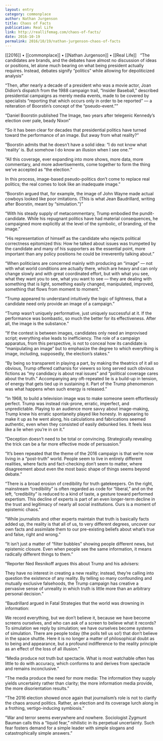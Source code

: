 ```yaml
---
layout: entry
category: commonplace
author: Nathan Jurgenson
title: Chaos of Facts
publication: Real Life
link: http://reallifemag.com/chaos-of-facts/
date: 2016-10-19
permalink: 2016/10/19/nathan-jurgenson-chaos-of-facts
---
```


[[2016]] • [[commonplace]] • [[Nathan Jurgenson]] • [[Real Life]]
 
“The candidates are brands, and the debates have almost no discussion of ideas or positions, let alone much bearing on what being president actually requires. Instead, debates signify “politics” while allowing for depoliticized analysis”

“Then, after nearly a decade of a president who was a movie actor, Joan Didion’s dispatch from the 1988 campaign trail, “Insider Baseball,” described presidential campaigns as merely media events, made to be covered by specialists “reporting that which occurs only in order to be reported” — a reiteration of Boorstin’s concept of the “pseudo-event.””

“Daniel Boorstin published The Image, two years after telegenic Kennedy’s election over pale, beady Nixon”

“So it has been clear for decades that presidential politics have turned toward the performance of an image. But away from what reality?”

“Boorstin admits that he doesn’t have a solid idea: “I do not know what ‘reality’ is. But somehow I do know an illusion when I see one.””

“All this coverage, ever expanding into more shows, more data, more commentary, and more advertisements, come together to form the thing we’ve accepted as “the election.”

In this process, image-based pseudo-politics don’t come to replace real politics; the real comes to look like an inadequate image.”

“Boorstin argued that, for example, the image of John Wayne made actual cowboys looked like poor imitations. (This is what Jean Baudrillard, writing after Boorstin, meant by “simulation.”)”

“With his steady supply of metacommentary, Trump embodied the pundit-candidate. While his repugnant politics have had material consequences, he campaigned more explicitly at the level of the symbolic, of branding, of the image.”

“His representation of himself as the candidate who rejects political correctness epitomized this: How he talked about issues was trumpeted by the candidate and many of his supporters as the essential point, more important than any policy positions he could be irreverently talking about.”

“When politicians are concerned mainly with producing an “image” — not with what world conditions are actually there, which are heavy and can only change slowly and with great coordinated effort, but with what you see, what they want you to see, what you want to see — they are dealing with something that is light, something easily changed, manipulated, improved, something that flows from moment to moment.”

“Trump appeared to understand intuitively the logic of lightness, that a candidate need only provide an image of a campaign.”

“Trump wasn’t uniquely performative, just uniquely successful at it. If the performance was bombastic, so much the better for its effectiveness. After all, the image is the substance.”

“If the contest is between images, candidates only need an improvised script; everything else leads to inefficiency. The role of a campaign apparatus, from this perspective, is not to conceal how its candidate is “manipulating an image” but to emphasize the degree to which everything is image, including, supposedly, the election’s stakes.”

“By being so transparent in playing a part, by making the theatrics of it all so obvious, Trump offered catharsis for viewers so long served such obvious fictions as “my candidacy is about real issues” and “political coverage cares about the truth.” Accompanying any oft-repeated lie is a build-up in tension, of energy that gets tied up in sustaining it. Part of the Trump phenomenon was what happens when such energy is released.”

“In 1968, to build a television image was to make someone seem effortlessly perfect. Trump was instead risk-prone, erratic, imperfect, and unpredictable. Playing to an audience more savvy about image-making, Trump knew his erratic spontaneity played like honesty. In appearing to make it up as he went along, his calculations and fabrications seemed authentic, even when they consisted of easily debunked lies. It feels less like a lie when you’re in on it.”

“Deception doesn’t need to be total or convincing. Strategically revealing the trick can be a far more effective mode of persuasion.”

“It’s been repeated that the theme of the 2016 campaign is that we’re now living in a “post-truth” world. People seem to live in entirely different realities, where facts and fact-checking don’t seem to matter, where disagreement about even the most basic shape of things seems beyond debate.”

“There is a broad erosion of credibility for truth gatekeepers. On the right, mainstream “credibility” is often regarded as code for “liberal,” and on the left, “credibility” is reduced to a kind of taste, a gesture toward performed expertism. This decline of experts is part of an even longer-term decline in the trust and legitimacy of nearly all social institutions. Ours is a moment of epistemic chaos.”

“While journalists and other experts maintain that truth is basically facts added up, the reality is that all of us, to very different degrees, uncover our own facts and assimilate them to our pre-existing beliefs about what’s true and false, right and wrong.”

“It isn’t just a matter of “filter bubbles” showing people different news, but epistemic closure. Even when people see the same information, it means radically different things to them.”

“Reporter Ned Resnikoff argues this about Trump and his advisers:

They have no interest in creating a new reality; instead, they’re calling into question the existence of any reality. By telling so many confounding and mutually exclusive falsehoods, the Trump campaign has creative a pervasive sense of unreality in which truth is little more than an arbitrary personal decision.”

“Baudrillard argued in Fatal Strategies that the world was drowning in information:

We record everything, but we don’t believe it, because we have become screens ourselves, and who can ask of a screen to believe what it records? To simulation we reply by simulation; we have ourselves become systems of simulation. There are people today (the polls tell us so!) that don’t believe in the space shuttle. Here it is no longer a matter of philosophical doubt as to being and appearance, but a profound indifference to the reality principle as an effect of the loss of all illusion.”

“Media produce not truth but spectacle. What is most watchable often has little to do with accuracy, which conforms to and derives from spectacle and remains inconclusive.”

“The media produce the need for more media: The information they supply yields uncertainty rather than clarity; the more information media provide, the more disorientation results.”

“The 2016 election showed once again that journalism’s role is not to clarify the chaos around politics. Rather, an election and its coverage lurch along in a frothing, vertigo-inducing symbiosis.”

“War and terror seems everywhere and nowhere. Sociologist Zygmunt Bauman calls this a “liquid fear,” nihilistic in its perpetual uncertainty. Such fear fosters demand for a simple leader with simple slogans and catastrophically simple answers.”


